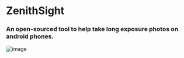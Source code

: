 # ZenithSight

### An open-sourced tool to help take long exposure photos on android phones.


![image](https://user-images.githubusercontent.com/92618774/174854809-947305fd-8854-4475-b810-29c85be79bdc.png)
